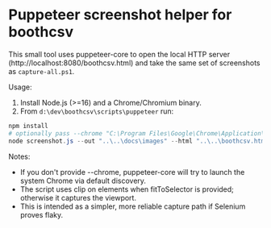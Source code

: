 # Puppeteer screenshot helper for boothcsv

This small tool uses puppeteer-core to open the local HTTP server (http://localhost:8080/boothcsv.html) and take the same set of screenshots as `capture-all.ps1`.

Usage:

1. Install Node.js (>=16) and a Chrome/Chromium binary.
2. From `d:\dev\boothcsv\scripts\puppeteer` run:

```powershell
npm install
# optionally pass --chrome "C:\Program Files\Google\Chrome\Application\chrome.exe"
node screenshot.js --out "..\..\docs\images" --html "..\..\boothcsv.html" --chrome "C:\Path\to\chrome.exe"
```

Notes:
- If you don't provide --chrome, puppeteer-core will try to launch the system Chrome via default discovery.
- The script uses clip on elements when fitToSelector is provided; otherwise it captures the viewport.
- This is intended as a simpler, more reliable capture path if Selenium proves flaky.
